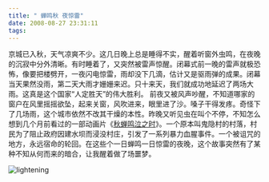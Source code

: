 ```yaml
---
title: " 蝉鸣秋 夜惊雷"
date: 2008-08-27 23:31:11
tags:
---
```


京城已入秋，天气凉爽不少。这几日晚上总是睡得不实，醒着听窗外虫鸣，在夜晚的沉寂中分外清晰。有时睡着了，又突然被雷声惊醒。闭幕式前一晚的雷声就极恐怖，像要把楼劈开，一夜闪电惊雷，雨却没下几滴，估计又是驱雨弹的成果。闭幕当天果然没雨，第二天大雨才姗姗来迟。只十来天，我们就成功地延迟了两场大雨。这真是这个国家“人定胜天”的伟大胜利。 前夜又被风声吵醒，不知道哪家的窗户在风里摇摇欲坠，起来关窗，风吹进来，眼里进了沙。嗓子干得发疼。奇怪下了几场雨，这个城市依然不改其干燥的本性。昨晚又听见虫在叫个不停，不知怎么想到几个月前看过的一部动画片《[秋蝉鸣泣之时](http://www.douban.com/subject/1946839)》。一个原本叫鬼隐村的村落，村民为了阻止政府因建水坝而浸没村庄，引发了一系列暴力血腥事件。一个被诅咒的地方，永远宿命的轮回。在这些个一日蝉鸣一日惊雷的夜晚，这个故事突然有了某种不知从何而来的暗合，让我醒着做了场噩梦。 

![lightening](../../../images/2008/08/2294675874-67d9108132-o-11.jpg)